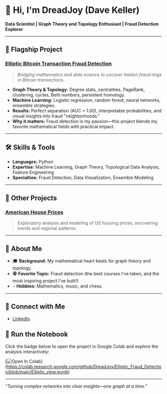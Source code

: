 # 👋 Hi, I'm DreadJoy (Dave Keller)

**Data Scientist | Graph Theory and Topology Enthusiast | Fraud Detection Explorer**

---

## 🚩 Flagship Project

### [Elliptic Bitcoin Transaction Fraud Detection](https://github.com/DreadJoy/Elliptic_Bitcoin_Fraud_Detection)

> _Bridging mathematics and data science to uncover hidden fraud rings in Bitcoin transactions._

- **Graph Theory & Topology:** Degree stats, centralities, PageRank, clustering, cycles, Betti numbers, persistent homology.
- **Machine Learning:** Logistic regression, random forest, neural networks, ensemble strategies.
- **Results:** Perfect separation (AUC = 1.00), interpretable probabilities, and visual insights into fraud "neighborhoods."
- **Why it matters:** Fraud detection is my passion—this project blends my favorite mathematical fields with practical impact.

---

## 🛠️ Skills & Tools
- **Languages:** Python
- **Expertise:** Machine Learning, Graph Theory, Topological Data Analysis, Feature Engineering
- **Specialties:** Fraud Detection, Data Visualization, Ensemble Modeling

---

## 📂 Other Projects

### [American House Prices](https://github.com/DreadJoy/American_House_Prices)
> Exploratory analysis and modeling of US housing prices, uncovering trends and regional patterns.

---

## 🎵 About Me

- 🎓 **Background:** My mathematical heart beats for graph theory and topology.
- 🕵️ **Favorite Topic:** Fraud detection (the best courses I’ve taken, and the most inspiring project I’ve built!)
- 🎶 **Hobbies:** Mathematics, music, and chess.

---

## 🔗 Connect with Me

- [LinkedIn](https://www.linkedin.com/in/david-keller-b76753265/)

## 🚀 Run the Notebook

Click the badge below to open the project in Google Colab and explore the analysis interactively:

[![Open In Colab](https://colab.research.google.com/assets/colab-badge.svg)]
(https://colab.research.google.com/github/DreadJoy/Elliptic_Fraud_Detection/blob/main/Elliptic_view.ipynb)


---

*“Turning complex networks into clear insights—one graph at a time.”*
